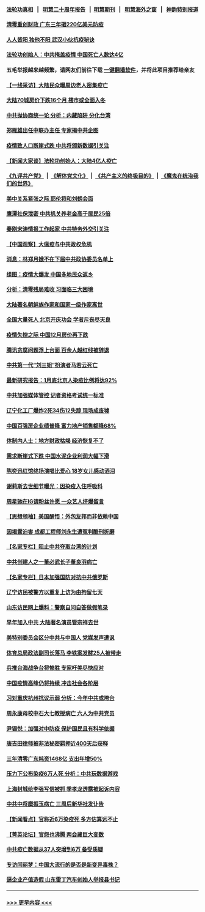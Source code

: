 #### [法轮功真相](https://github.com/gfw-breaker/truth/blob/master/README.md?t=0) &nbsp;&nbsp;|&nbsp;&nbsp; [明慧二十周年报告](https://github.com/gfw-breaker/mh-reports/blob/master/README.md?t=0) &nbsp;&nbsp;|&nbsp;&nbsp;[明慧期刊](https://github.com/gfw-breaker/mh-qikan) &nbsp;&nbsp;|&nbsp;&nbsp; [明慧海外之窗](https://github.com/gfw-breaker/mh-news/blob/master/README.md?t=0) &nbsp;&nbsp;|&nbsp;&nbsp; [神韵特别报道](https://github.com/gfw-breaker/mh-news/blob/master/shenyun.md?t=0)
#### [清零重创财政 广东三年砸220亿美元防疫](../pages/nsc413/n13908647.md?t=01170643) 
#### [人人皆阳 独他不阳 武汉小伙抗疫秘诀](../pages/nsc413/n13908649.md?t=01170643) 
#### [法轮功创始人：中共掩盖疫情 中国死亡人数达4亿](../pages/nsc413/n13907901.md?t=01170643) 
#### 五毛举报越来越频繁，请网友们前往下载 [一键翻墙软件](https://github.com/gfw-breaker/ssr-accounts)，并将此项目推荐给亲友
#### [【一线采访】大陆民众曝周边老人密集疫亡](../pages/nsc413/n13908445.md?t=01170643) 
#### [大陆70城房价下跌16个月 楼市或全面入冬](../pages/nsc413/n13908344.md?t=01170643) 
#### [中共抛协商统一论 分析：内藏陷阱 分化台湾](../pages/nsc413/n13899447.md?t=01170643) 
#### [郑雁雄出任中联办主任 专家揭中共企图](../pages/nsc413/n13908617.md?t=01170643) 
#### [疫情致人口断崖式跌 中共将颁新数据引关注](../pages/nsc413/n13908588.md?t=01170643) 
#### [【新闻大家谈】法轮功创始人：大陆4亿人疫亡](../pages/nsc413/n13908519.md?t=01170643) 
#### [《九评共产党》](https://github.com/begood0513/9ping.md/blob/master/README.md) &nbsp;|&nbsp; [《解体党文化》](../../../../jtdwh.md/blob/master/README.md)  &nbsp;|&nbsp; [《共产主义的终极目的》](../../../../gczydzjmd.md/blob/master/README.md) &nbsp;|&nbsp; [《魔鬼在统治我们的世界》](../../../../mgztzwmdsj.md/blob/master/README.md) 
#### [美中关系紧张之际 耶伦将和刘鹤会面](../pages/nsc413/n13908554.md?t=01170643) 
#### [鹰潭社保泄密 中共机关养老金高于居民25倍](../pages/nsc413/n13908521.md?t=01170643) 
#### [秦刚宋涛情报工作起家 中共特务外交引关注](../pages/nsc413/n13908439.md?t=01170643) 
#### [【中国观察】大瘟疫与中共政权危机](../pages/nsc413/n13908319.md?t=01170643) 
#### [消息：林郑月娥不在下届中共政协委员名单上](../pages/nsc413/n13908361.md?t=01170643) 
#### [组图：疫情大爆发 中国多地民众返乡](../pages/nsc413/n13908370.md?t=01170643) 
#### [分析：清零残局难收 习面临三大困境](../pages/nsc413/n13907775.md?t=01170643) 
#### [大陆著名朝鲜族作家和国家一级作家离世](../pages/nsc413/n13908269.md?t=01170643) 
#### [全国大量死人 北京开庆功会 学者斥丧尽天良](../pages/nsc413/n13907963.md?t=01170643) 
#### [疫情失控之际 中国12月房价再下跌](../pages/nsc413/n13908282.md?t=01170643) 
#### [腾讯贪腐问题浮上台面 百余人越红线被辞退](../pages/nsc413/n13908277.md?t=01170643) 
#### [中共第一代“刘三姐”扮演者马若云死亡](../pages/nsc413/n13908006.md?t=01170643) 
#### [最新研究报告：1月底北京人染疫比例将达92%](../pages/nsc413/n13908120.md?t=01170643) 
#### [中共加强媒体管控 记者资格考试统一标准](../pages/nsc413/n13908157.md?t=01170643) 
#### [辽宁化工厂爆炸2死34伤12失踪 现场成废墟](../pages/nsc413/n13907946.md?t=01170643) 
#### [中国百强房企业绩普降 富力地产销售额降68%](../pages/nsc413/n13907895.md?t=01170643) 
#### [体制内人士：地方财政枯竭 经济恢复不了](../pages/nsc413/n13907853.md?t=01170643) 
#### [需求断崖式下跌 中国水泥企业利润大幅下滑](../pages/nsc413/n13907801.md?t=01170643) 
#### [陈奕迅红馆终场演唱比爱心 18岁女儿感动洒泪](../pages/nsc413/n13907865.md?t=01170643) 
#### [谢莉斯去世细节曝光：因染疫入住呼吸科](../pages/nsc413/n13907796.md?t=01170643) 
#### [周星驰在IG请粉丝许愿 一众艺人挤爆留言](../pages/nsc413/n13907833.md?t=01170643) 
#### [【思想领袖】美国醒悟：外包友邦而非依赖中国](../pages/nsc413/n13881068.md?t=01170643) 
#### [因揭露迫害 成都工程师刘永生遭冤判酷刑折磨](../pages/nsc413/n13907678.md?t=01170643) 
#### [【名家专栏】阻止中共夺取台湾的计划](../pages/nsc413/n13907549.md?t=01170643) 
#### [中共创建人之一董必武长子董良羽病亡](../pages/nsc413/n13907767.md?t=01170643) 
#### [【名家专栏】日本加强国防对抗中共俄罗斯](../pages/nsc413/n13907657.md?t=01170643) 
#### [辽宁访民被警方以重复上访为由拘留七天](../pages/nsc413/n13907703.md?t=01170643) 
#### [山东访民网上爆料：警察自问自答做假笔录](../pages/nsc413/n13907681.md?t=01170643) 
#### [早年加入中共 大陆著名演员管宗祥去世](../pages/nsc413/n13907575.md?t=01170643) 
#### [美特别委员会区分中共与中国人 党媒发声遭讽](../pages/nsc413/n13907503.md?t=01170643) 
#### [体育总局政法副司长落马 李铁案发酵25人被带走](../pages/nsc413/n13907494.md?t=01170643) 
#### [兵推台海战争台将惨胜 专家吁美尽快应对](../pages/nsc413/n13906429.md?t=01170643) 
#### [中国疫情高峰仍将持续 冲击社会各阶层](../pages/nsc413/n13907502.md?t=01170643) 
#### [习对重庆杭州抗议示弱 分析：今年中共或垮台](../pages/nsc413/n13907481.md?t=01170643) 
#### [周永康母校中石大七教授病亡 六人为中共党员](../pages/nsc413/n13907462.md?t=01170643) 
#### [尹锡悦：加强对中防疫 保护国民且有科学依据](../pages/nsc413/n13907472.md?t=01170643) 
#### [唐吉田律师被非法秘密羁押近400天后获释](../pages/nsc413/n13907374.md?t=01170643) 
#### [三年清零广东耗资1468亿 支出年增50%](../pages/nsc413/n13907314.md?t=01170643) 
#### [压力下公布染疫6万人死 分析：中共玩数据游戏](../pages/nsc413/n13907060.md?t=01170643) 
#### [上海封城给李强写信被抓 季孝龙透露被起诉内容](../pages/nsc413/n13907234.md?t=01170643) 
#### [中共中将糜振玉病亡 三周后新华社发讣告](../pages/nsc413/n13907100.md?t=01170643) 
#### [【新闻看点】官称近6万染疫死 多方估算远不止](../pages/nsc413/n13907086.md?t=01170643) 
#### [【菁英论坛】官怨也沸腾 两会藏巨大变数](../pages/nsc413/n13907061.md?t=01170643) 
#### [中共疫亡数据从37人突增到6万 备受质疑](../pages/nsc413/n13907051.md?t=01170643) 
#### [专访闫丽梦：中国大流行的是否是新变异毒株？](../pages/nsc413/n13907078.md?t=01170643) 
#### [逼企业产值造假 山东雷丁汽车创始人举报县书记](../pages/nsc413/n13907065.md?t=01170643) 

----
#### [ >>> 更早内容 <<< ](../indexes/nsc413-earlier.md)
